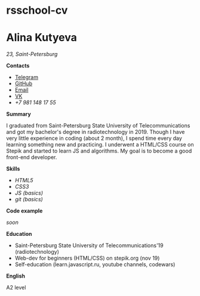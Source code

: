 # rsschool-cv

# Alina Kutyeva
*23, Saint-Petersburg*

**Contacts** 
* [Telegram](https://t.me/kutyeva)
* [GitHub](https://github.com/AlinaKutya)
* [Email](flytta.dig@mail.ru)
* [VK](https://vk.com/id470878147)
* *+7 981 148 17 55*
 
**Summary**

I graduated from Saint-Petersburg State University of Telecommunications and got my bachelor's degree in radiotechnology in 2019.
Though I have very little experience in coding (about 2 month), I spend time every day learning something new and practicing.
I underwent a HTML/CSS course on Stepik and started to learn JS and algorithms.
My goal is to become a good front-end developer.

**Skills**

* *HTML5*
* *CSS3*
* *JS (basics)*
* *git (basics)*


**Code example**

*soon*

**Education**

* Saint-Petersburg State University of Telecommunications'19 (radiotechnology)
* Web-dev for beginners (HTML/CSS) on stepik.org (nov 19)
* Self-education (learn.javascript.ru, youtube channels, codewars)

**English**

A2 level

